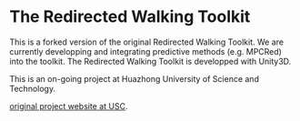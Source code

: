 # The Redirected Walking Toolkit
This is a forked version of the original Redirected Walking Toolkit. We are currently developping and integrating predictive methods (e.g. MPCRed) into the toolkit. The Redirected Walking Toolkit is developped with Unity3D.

This is an on-going project at Huazhong University of Science and Technology.

[original project website at USC](http://projects.ict.usc.edu/mxr/rdwt/).
